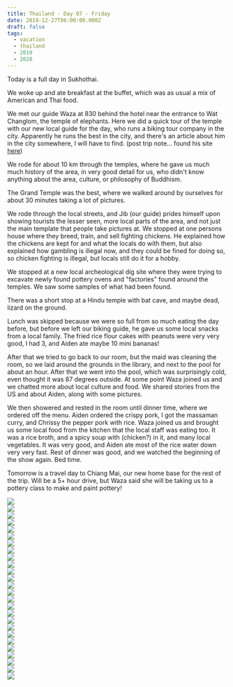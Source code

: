 ```yaml
---
title: Thailand - Day 07 - Friday
date: 2019-12-27T06:00:00.000Z
draft: false
tags:
  - vacation
  - thailand
  - 2019
  - 2020
---
```


Today is a full day in Sukhothai.

We woke up and ate breakfast at the buffet, which was as usual a mix of American and Thai food.

We met our guide Waza at 830 behind the hotel near the entrance to Wat Changlom, the temple of elephants. Here we did a quick tour of the temple with our new local guide for the day, who runs a biking tour company in the city. Apparently he runs the best in the city, and there's an article about him in the city somewhere, I will have to find. (post trip note... found his site [here](http://www.sukhothaibicycletour.com/aboutus.html))

We rode for about 10 km through the temples, where he gave us much much history of the area, in very good detail for us, who didn't know anything about the area, culture, or philosophy of Buddhism.

The Grand Temple was the best, where we walked around by ourselves for about 30 minutes taking a lot of pictures.

We rode through the local streets, and Jib (our guide) prides himself upon showing tourists the lesser seen, more local parts of the area, and not just the main template that people take pictures at. We stopped at one persons house where they breed, train, and sell fighting chickens. He explained how the chickens are kept for and what the locals do with them, but also explained how gambling is illegal now, and they could be fined for doing so, so chicken fighting is illegal, but locals still do it for a hobby.

We stopped at a new local archeological dig site where they were trying to excavate newly found pottery ovens and "factories" found around the temples. We saw some samples of what had been found.

There was a short stop at a Hindu temple with bat cave, and maybe dead, lizard on the ground.

Lunch was skipped because we were so full from so much eating the day before, but before we left our biking guide, he gave us some local snacks from a local family. The fried rice flour cakes with peanuts were very very good, I had 3, and Aiden ate maybe 10 mini bananas!

After that we tried to go back to our room, but the maid was cleaning the room, so we laid around the grounds in the library, and next to the pool for about an hour. After that we went into the pool, which was surprisingly cold, even thought it was 87 degrees outside. At some point Waza joined us and we chatted more about local culture and food. We shared stories from the US and about Aiden, along with some pictures.

We then showered and rested in the room until dinner time, where we ordered off the menu. Aiden ordered the crispy pork, I got the massaman curry, and Chrissy the pepper pork with rice. Waza joined us and brought us some local food from the kitchen that the local staff was eating too. It was a rice broth, and a spicy soup with (chicken?) in it, and many local vegetables. It was very good, and Aiden ate most of the rice water down very very fast. Rest of dinner was good, and we watched the beginning of the show again. Bed time.

Tomorrow is a travel day to Chiang Mai, our new home base for the rest of the trip. Will be a 5+ hour drive, but Waza said she will be taking us to a pottery class to make and paint pottery!

<div id="c4d6c8a757ce792d59ef3065538fd1ce" style="display:none">
  <h3>
</h3>
  <p>
</p>
</div>

<div id="bce92ae9ed27633804a4bd8fc7931315" style="display:none">
  <h3>
</h3>
  <p>
</p>
</div>

<div id="db29549c44b7981e7ff0f55947865ffc" style="display:none">
  <h3>
</h3>
  <p>
</p>
</div>

<div id="a45f91442f6d7966b6b9d39f1a0c10f9f" style="display:none">
  <h3>
</h3>
  <p>
</p>
</div>

<div id="a66c4a84464eeb3e9d6fec277210a3a02" style="display:none">
  <h3>
</h3>
  <p>
</p>
</div>

<div id="a8d19251e68c85f9347b5170b9f8c39f5" style="display:none">
  <h3>
</h3>
  <p>
</p>
</div>

<div id="a65c1452dba2f7045ccdc26a584c0bc0f" style="display:none">
  <h3>
</h3>
  <p>
</p>
</div>

<div id="92bf8251fc9d259a951d2a26a13e5025" style="display:none">
  <h3>
</h3>
  <p>
</p>
</div>

<div id="bd95e7becab45c50817e8cfe744b5742" style="display:none">
  <h3>
</h3>
  <p>
</p>
</div>

<div id="a1643f60b4cf5ccb5bafa749e3a114437" style="display:none">
  <h3>
</h3>
  <p>
</p>
</div>

<div id="a703a599543dbdf347373714125823bf2" style="display:none">
  <h3>
</h3>
  <p>
</p>
</div>

<div id="a6cc088dced8871b66b24ae712c321b8" style="display:none">
  <h3>
</h3>
  <p>
</p>
</div>

<div id="dfb43bad56e0f171e0ba7df38487ae07" style="display:none">
  <h3>
</h3>
  <p>
</p>
</div>

<div class="demo-gallery">
  <div id="mypicts" class="list-styled">
  <a href="https://static.bobflorian.com/thailand/day7/6.jpg" data-sub-html="#c4d6c8a757ce792d59ef3065538fd1ce"><img class="img-responsive" src="https://static.bobflorian.com/thailand/day7/thumbnail_6.jpg"><div class="demo-gallery-poster">
  <img src="/img/zoom.png">
</div></a>
  <a href="https://static.bobflorian.com/thailand/day7/3.jpg" data-sub-html="#bce92ae9ed27633804a4bd8fc7931315"><img class="img-responsive" src="https://static.bobflorian.com/thailand/day7/thumbnail_3.jpg"><div class="demo-gallery-poster">
  <img src="/img/zoom.png">
</div></a>
  <a href="https://static.bobflorian.com/thailand/day7/4.jpg" data-sub-html="#db29549c44b7981e7ff0f55947865ffc"><img class="img-responsive" src="https://static.bobflorian.com/thailand/day7/thumbnail_4.jpg"><div class="demo-gallery-poster">
  <img src="/img/zoom.png">
</div></a>
  <a href="https://static.bobflorian.com/thailand/day7/0.jpg" data-sub-html="#a45f91442f6d7966b6b9d39f1a0c10f9f"><img class="img-responsive" src="https://static.bobflorian.com/thailand/day7/thumbnail_0.jpg"><div class="demo-gallery-poster">
  <img src="/img/zoom.png">
</div></a>
  <a href="https://static.bobflorian.com/thailand/day7/12.jpg" data-sub-html="#a66c4a84464eeb3e9d6fec277210a3a02"><img class="img-responsive" src="https://static.bobflorian.com/thailand/day7/thumbnail_12.jpg"><div class="demo-gallery-poster">
  <img src="/img/zoom.png">
</div></a>
  <a href="https://static.bobflorian.com/thailand/day7/2.jpg" data-sub-html="#a8d19251e68c85f9347b5170b9f8c39f5"><img class="img-responsive" src="https://static.bobflorian.com/thailand/day7/thumbnail_2.jpg"><div class="demo-gallery-poster">
  <img src="/img/zoom.png">
</div></a>
  <a href="https://static.bobflorian.com/thailand/day7/5.jpg" data-sub-html="#a65c1452dba2f7045ccdc26a584c0bc0f"><img class="img-responsive" src="https://static.bobflorian.com/thailand/day7/thumbnail_5.jpg"><div class="demo-gallery-poster">
  <img src="/img/zoom.png">
</div></a>
  <a href="https://static.bobflorian.com/thailand/day7/7.jpg" data-sub-html="#a92bf8251fc9d259a951d2a26a13e5025"><img class="img-responsive" src="https://static.bobflorian.com/thailand/day7/thumbnail_7.jpg"><div class="demo-gallery-poster">
  <img src="/img/zoom.png">
</div></a>
  <a href="https://static.bobflorian.com/thailand/day7/1.jpg" data-sub-html="#bd95e7becab45c50817e8cfe744b5742"><img class="img-responsive" src="https://static.bobflorian.com/thailand/day7/thumbnail_1.jpg"><div class="demo-gallery-poster">
  <img src="/img/zoom.png">
</div></a>
  <a href="https://static.bobflorian.com/thailand/day7/10.jpg" data-sub-html="#a1643f60b4cf5ccb5bafa749e3a114437"><img class="img-responsive" src="https://static.bobflorian.com/thailand/day7/thumbnail_10.jpg"><div class="demo-gallery-poster">
  <img src="/img/zoom.png">
</div></a>
  <a href="https://static.bobflorian.com/thailand/day7/9.jpg" data-sub-html="#a703a599543dbdf347373714125823bf2"><img class="img-responsive" src="https://static.bobflorian.com/thailand/day7/thumbnail_9.jpg"><div class="demo-gallery-poster">
  <img src="/img/zoom.png">
</div></a>
  <a href="https://static.bobflorian.com/thailand/day7/8.jpg" data-sub-html="#a6cc088dced8871b66b24ae712c321b8"><img class="img-responsive" src="https://static.bobflorian.com/thailand/day7/thumbnail_8.jpg"><div class="demo-gallery-poster">
  <img src="/img/zoom.png">
</div></a>
  <a href="https://static.bobflorian.com/thailand/day7/11.jpg" data-sub-html="#dfb43bad56e0f171e0ba7df38487ae07"><img class="img-responsive" src="https://static.bobflorian.com/thailand/day7/thumbnail_11.jpg"><div class="demo-gallery-poster">
  <img src="/img/zoom.png">
</div></a>
</div>
</div>

<script type="text/javascript">

    lightGallery(document.getElementById('mypicts'), {
    thumbnail:true,
    download:false,
    preload:6
});

    $('#mypicts').justifiedGallery({
    rowHeight : 100,
    lastRow : 'nojustify',
    margins : 20
    });

</script>
